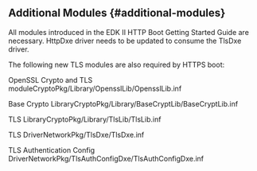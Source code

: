 <!--- @file
  First Chapter of EDK II Template Specification

  Copyright (c) 2017, Intel Corporation. All rights reserved.<BR>

  Redistribution and use in source (original document form) and 'compiled'
  forms (converted to PDF, epub, HTML and other formats) with or without
  modification, are permitted provided that the following conditions are met:

  1) Redistributions of source code (original document form) must retain the
     above copyright notice, this list of conditions and the following
     disclaimer as the first lines of this file unmodified.

  2) Redistributions in compiled form (transformed to other DTDs, converted to
     PDF, epub, HTML and other formats) must reproduce the above copyright
     notice, this list of conditions and the following disclaimer in the
     documentation and/or other materials provided with the distribution.

  THIS DOCUMENTATION IS PROVIDED BY TIANOCORE PROJECT "AS IS" AND ANY EXPRESS OR
  IMPLIED WARRANTIES, INCLUDING, BUT NOT LIMITED TO, THE IMPLIED WARRANTIES OF
  MERCHANTABILITY AND FITNESS FOR A PARTICULAR PURPOSE ARE DISCLAIMED. IN NO
  EVENT SHALL TIANOCORE PROJECT  BE LIABLE FOR ANY DIRECT, INDIRECT, INCIDENTAL,
  SPECIAL, EXEMPLARY, OR CONSEQUENTIAL DAMAGES (INCLUDING, BUT NOT LIMITED TO,
  PROCUREMENT OF SUBSTITUTE GOODS OR SERVICES; LOSS OF USE, DATA, OR PROFITS;
  OR BUSINESS INTERRUPTION) HOWEVER CAUSED AND ON ANY THEORY OF LIABILITY,
  WHETHER IN CONTRACT, STRICT LIABILITY, OR TORT (INCLUDING NEGLIGENCE OR
  OTHERWISE) ARISING IN ANY WAY OUT OF THE USE OF THIS DOCUMENTATION, EVEN IF
  ADVISED OF THE POSSIBILITY OF SUCH DAMAGE.

-->

## Additional Modules {#additional-modules}

All modules introduced in the EDK II HTTP Boot Getting Started Guide are necessary. HttpDxe driver needs to be updated to consume the TlsDxe driver.

The following new TLS modules are also required by HTTPS boot:

OpenSSL Crypto and TLS moduleCryptoPkg/Library/OpensslLib/OpensslLib.inf

Base Crypto LibraryCryptoPkg/Library/BaseCryptLib/BaseCryptLib.inf

TLS LibraryCryptoPkg/Library/TlsLib/TlsLib.inf

TLS DriverNetworkPkg/TlsDxe/TlsDxe.inf

TLS Authentication Config DriverNetworkPkg/TlsAuthConfigDxe/TlsAuthConfigDxe.inf